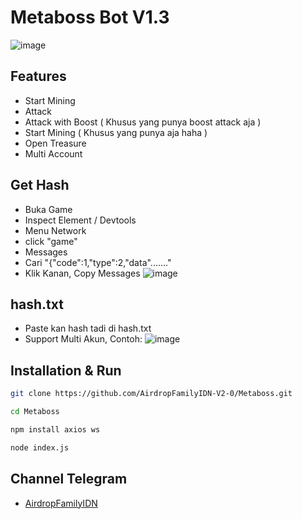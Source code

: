# Metaboss Bot V1.3
![image](https://github.com/AirdropFamilyIDN-V2-0/Metaboss/assets/169606426/67a5c749-111f-4909-99fe-f29c9a21747c)

## Features
- Start Mining
- Attack
- Attack with Boost ( Khusus yang punya boost attack aja )
- Start Mining ( Khusus yang punya aja haha )
- Open Treasure
- Multi Account

## Get Hash
- Buka Game
- Inspect Element / Devtools
- Menu Network
- click "game"
- Messages
- Cari "{"code":1,"type":2,"data"......."
- Klik Kanan, Copy Messages
![image](https://github.com/AirdropFamilyIDN-V2-0/Metaboss/assets/169606426/546da61b-3d69-4d2a-aac2-6351b52b7205)

## hash.txt
- Paste kan hash tadi di hash.txt
- Support Multi Akun, Contoh:
![image](https://github.com/AirdropFamilyIDN-V2-0/Metaboss/assets/169606426/52359713-2808-4822-973d-573999609d63)


## Installation & Run
```sh
git clone https://github.com/AirdropFamilyIDN-V2-0/Metaboss.git
```
```sh
cd Metaboss
```
```sh
npm install axios ws 
```
```sh
node index.js
```

## Channel Telegram
- [AirdropFamilyIDN](https://t.me/AirdropFamilyIDN)
